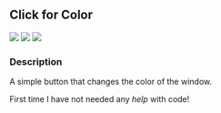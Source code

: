 <h2>Click for Color</h2>

![](https://img.shields.io/github/last-commit/arthurfincham/click_for_color)
![](https://img.shields.io/github/languages/count/arthurfincham/click_for_color)
![](https://img.shields.io/github/languages/code-size/arthurfincham/click_for_color)

<h3>Description</h3>

A simple button that changes the color of the window.

First time I have not needed any *help* with code!